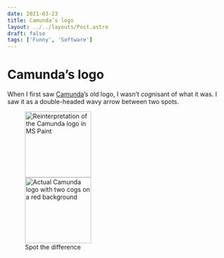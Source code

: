 ```yaml
---
date: 2021-03-23
title: Camunda’s logo
layout: ../../layouts/Post.astro
draft: false
tags: ['Funny', 'Software']
---
```


# Camunda’s logo
When I first saw [Camunda](https://camunda.com)’s old logo, I wasn’t <em>cog</em>nisant of what it was. I saw it as a double-headed wavy arrow between two spots.

<style>
	figure, figure div {
		max-width: 150px;
	}
	@media (min-width: 350px) {
		figure, figure div {
			max-width: 300px;
		}
	}
</style>

<figure>
	<div style="flex-wrap: wrap;">
  	<img alt='Reinterpretation of the Camunda logo in MS Paint' style='aspect-ratio: 1/1;' src='./assets/camunda-reinterpretation.webp' width='150' >
  	<img alt='Actual Camunda logo with two cogs on a red background' style='aspect-ratio: 1/1;' src='./assets/camunda-cogs.webp' width='150' >
	</div>
	<figcaption>
	 Spot the difference
	</figcaption>
</figure>
